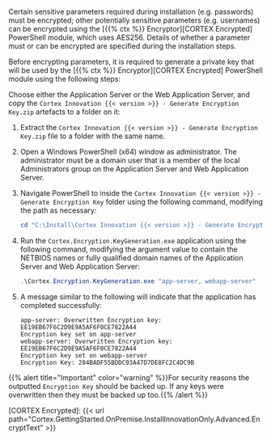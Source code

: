 Certain sensitive parameters required during installation (e.g. passwords) must be encrypted; other potentially sensitive parameters (e.g. usernames) can be encrypted using the [{{% ctx %}} Encryptor][CORTEX Encrypted] PowerShell module, which uses AES256. Details of whether a parameter must or can be encrypted are specified during the installation steps.

Before encrypting parameters, it is required to generate a private key that will be used by the [{{% ctx %}} Encryptor][CORTEX Encrypted] PowerShell module using the following steps:

Choose either the Application Server or the Web Application Server, and copy the `Cortex Innovation {{< version >}} - Generate Encryption Key.zip` artefacts to a folder on it:

1. Extract the `Cortex Innovation {{< version >}} - Generate Encryption Key.zip` file to a folder with the same name.
1. Open a Windows PowerShell (x64) window as administrator. The administrator must be a domain user that is a member of the local Administrators group on the Application Server and Web Application Server.
1. Navigate PowerShell to inside the `Cortex Innovation {{< version >}} - Generate Encryption Key` folder using the following command, modifying the path as necessary:

    ```powershell
    cd "C:\Install\Cortex Innovation {{< version >}} - Generate Encryption Key"
    ```

1. Run the `Cortex.Encryption.KeyGeneration.exe` application using the following command, modifying the argument value to contain the NETBIOS names or fully qualified domain names of the Application Server and Web Application Server:

    ```powershell
    .\Cortex.Encryption.KeyGeneration.exe "app-server, webapp-server"
    ```

1. A message similar to the following will indicate that the application has completed successfully:

    ```text
    app-server: Overwritten Encryption key: EE19EB67F6C2D9E9A5AF6F0CE7822A44
    Encryption key set on app-server
    webapp-server: Overwritten Encryption key: EE19EB67F6C2D9E9A5AF6F0CE7822A44
    Encryption key set on webapp-server
    Encryption Key: 284BADF55BDDC93A47D7DE8FC2C4DC9B
    ```

{{% alert title="Important" color="warning" %}}For security reasons the outputted `Encryption Key` should be backed up. If any keys were overwritten then they must be backed up too.{{% /alert %}}

[CORTEX Encrypted]: {{< url path="Cortex.GettingStarted.OnPremise.InstallInnovationOnly.Advanced.EncryptText" >}}